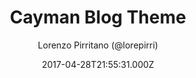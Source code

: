 ---
title: Cayman Blog Theme
github: https://github.com/lorepirri/cayman-blog
demo: https://lorepirri.github.io/cayman-blog/
author: Lorenzo Pirritano (@lorepirri)
ssg:
  - Jekyll
cms:
  - No Cms
date: 2017-04-28T21:55:31.000Z
description: Cayman Blog is a Jekyll theme for GitHub Pages, based on Cayman theme
stale: true
---